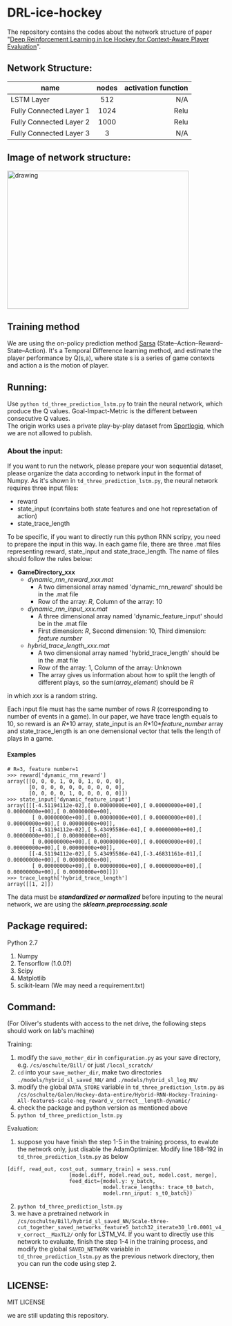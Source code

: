 # DRL-ice-hockey

The repository contains the codes about the network structure of paper "[Deep Reinforcement Learning in Ice Hockey
for Context-Aware Player Evaluation](https://www.ijcai.org/proceedings/2018/0478.pdf)".  

## Network Structure:  

| name        | nodes           | activation function  |
| ------------- |:-------------:| -----:|
| LSTM Layer    | 512           | N/A |
| Fully Connected Layer 1| 1024     |  Relu |
| Fully Connected Layer 2| 1000      |  Relu |
| Fully Connected Layer 3| 3      |  N/A |

## Image of network structure:  

<img src=./images/DP-lstm-model-structure.png alt="drawing" height="320" width="420"/>

<!---![model-structure](./images/DP-lstm-model-structure.png =250x250)--->

## Training method 
We are using the on-policy prediction method [Sarsa](https://en.wikipedia.org/wiki/State%E2%80%93action%E2%80%93reward%E2%80%93state%E2%80%93action) (State–Action–Reward–State–Action).
It's a Temporal Difference learning method, and estimate the player performance by Q(s,a), where state s is a series of game contexts and action a is the motion of player.

## Running:  
Use ```python td_three_prediction_lstm.py``` to train the neural network, which produce the Q values. Goal-Impact-Metric is the different between consecutive Q values.  
The origin works uses a private play-by-play dataset from [Sportlogiq](http://sportlogiq.com/en/), which we are not allowed to publish. 

### About the input: 
If you want to run the network, please prepare your won sequential dataset, please organize the data according to network input in the format of Numpy. As it's shown in ```td_three_prediction_lstm.py```, the neural network requires three input files: 

* reward
* state_input (conrtains both state features and one hot represetation of action) 
* state_trace_length

To be specific, if you want to directly run this python RNN scripy, you need to prepare the input in this way. In each game file, there are three .mat files representing reward, state_input and state_trace_length. The name of files should follow the rules below:
 
 - **GameDirectory_xxx**
   - *dynamic_rnn_reward_xxx.mat*
     - A two dimensional array named 'dynamic_rnn_reward' should be in the .mat file
     - Row of the array: _R_, Column of the array: 10
   - *dynamic_rnn_input_xxx.mat*
     - A three dimensional array named 'dynamic_feature_input' should be in the .mat file
     - First dimension: _R_, Second dimension: 10, Third dimension: _feature number_
   - *hybrid_trace_length_xxx.mat*
     - A two dimensional array named 'hybrid_trace_length' should be in the .mat file
     - Row of the array: 1, Column of the array: Unknown
     - The array gives us information about how to split the length of different plays, so the sum(_array_element_) should be _R_
 
 in which *xxx* is a random string.
 
Each input file must has the same number of rows _R_ (corresponding to number of events in a game). In our paper, we have trace length equals to 10, so reward is an _R_\*10 array, state_input is an _R_\*10\*_feature_number_ array and state_trace_length is an one demensional vector that tells the length of plays in a game.

#### Examples
```
# R=3, feature number=1
>>> reward['dynamic_rnn_reward']
array([[0, 0, 0, 1, 0, 0, 1, 0, 0, 0],
       [0, 0, 0, 0, 0, 0, 0, 0, 0, 0],
       [0, 0, 0, 0, 1, 0, 0, 0, 0, 0]])
>>> state_input['dynamic_feature_input']
array([[[-4.51194112e-02],[ 0.00000000e+00],[ 0.00000000e+00],[ 0.00000000e+00],[ 0.00000000e+00],
        [ 0.00000000e+00],[ 0.00000000e+00],[ 0.00000000e+00],[ 0.00000000e+00],[ 0.00000000e+00]],
       [[-4.51194112e-02],[ 5.43495586e-04],[ 0.00000000e+00],[ 0.00000000e+00],[ 0.00000000e+00],
        [ 0.00000000e+00],[ 0.00000000e+00],[ 0.00000000e+00],[ 0.00000000e+00],[ 0.00000000e+00]],
       [[-4.51194112e-02],[ 5.43495586e-04],[-3.46831161e-01],[ 0.00000000e+00],[ 0.00000000e+00],
        [ 0.00000000e+00],[ 0.00000000e+00],[ 0.00000000e+00],[ 0.00000000e+00],[ 0.00000000e+00]]])
>>> trace_length['hybrid_trace_length']
array([[1, 2]])
```

The data must be ***standardized or normalized*** before inputing to the neural network, we are using the ***sklearn.preprocessing.scale*** 

## Package required:
Python 2.7
1. Numpy
2. Tensorflow (1.0.0?)
3. Scipy
4. Matplotlib
5. scikit-learn
(We may need a requirement.txt)

## Command:
(For Oliver's students with access to the net drive, the following steps should work on lab's machine)

Training:
1. modify the `save_mother_dir` in `configuration.py` as your save directory, e.g. `/cs/oschulte/Bill/` or just `/local_scratch/`
2. `cd` into your `save_mother_dir`,  make two directories `./models/hybrid_sl_saved_NN/` and `./models/hybrid_sl_log_NN/`
3. modify the global `DATA_STORE` variable in `td_three_prediction_lstm.py` as `/cs/oschulte/Galen/Hockey-data-entire/Hybrid-RNN-Hockey-Training-All-feature5-scale-neg_reward_v_correct__length-dynamic/`
4. check the package and python version as mentioned above
5. `python td_three_prediction_lstm.py`

Evaluation:
1. suppose you have finish the step 1-5 in the training process, to evalute the network only, just disable the AdamOptimizer. Modify line 188-192 in `td_three_prediction_lstm.py` as below
```
[diff, read_out, cost_out, summary_train] = sess.run(
                    [model.diff, model.read_out, model.cost, merge],
                    feed_dict={model.y: y_batch,
                               model.trace_lengths: trace_t0_batch,
                               model.rnn_input: s_t0_batch})
```
2. `python td_three_prediction_lstm.py`
3. we have a pretrained network in `/cs/oschulte/Bill/hybrid_sl_saved_NN/Scale-three-cut_together_saved_networks_feature5_batch32_iterate30_lr0.0001_v4_v_correct__MaxTL2/` only for LSTM_V4. If you want to directly use this network to evaluate, finish the step 1-4 in the training process, and modify the global `SAVED_NETWORK` variable in `td_three_prediction_lstm.py` as the previous network directory, then you can run the code using step 2.


## LICENSE:
MIT LICENSE

we are still updating this repository.
